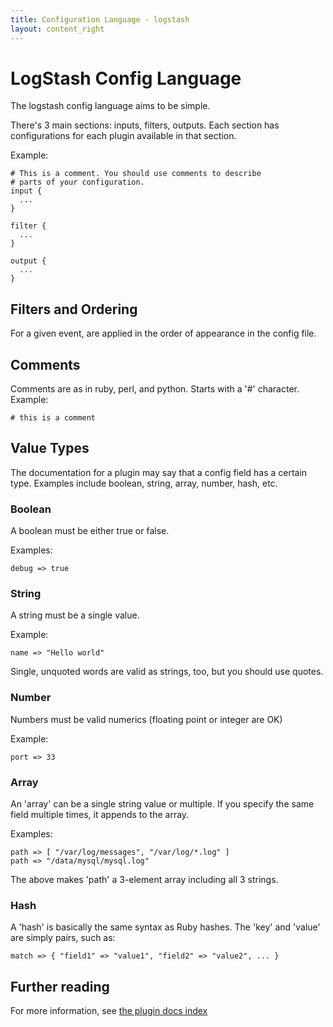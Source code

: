 ```yaml
---
title: Configuration Language - logstash
layout: content_right
---
```

# LogStash Config Language

The logstash config language aims to be simple.

There's 3 main sections: inputs, filters, outputs. Each section has
configurations for each plugin available in that section.

Example:

    # This is a comment. You should use comments to describe
    # parts of your configuration.
    input {
      ...
    }

    filter {
      ...
    }

    output {
      ...
    }

## Filters and Ordering

For a given event, are applied in the order of appearance in the config file.

## Comments

Comments are as in ruby, perl, and python. Starts with a '#' character. Example:

    # this is a comment

## Value Types

The documentation for a plugin may say that a config field has a certain type.
Examples include boolean, string, array, number, hash, etc.

### <a name="boolean"></a>Boolean

A boolean must be either true or false.

Examples:

    debug => true

### <a name="string"></a>String

A string must be a single value.

Example:

    name => "Hello world"

Single, unquoted words are valid as strings, too, but you should use quotes.

### <a name="number"></a>Number

Numbers must be valid numerics (floating point or integer are OK)

Example:

    port => 33

### <a name="array"></a>Array

An 'array' can be a single string value or multiple. If you specify the same
field multiple times, it appends to the array.

Examples:

    path => [ "/var/log/messages", "/var/log/*.log" ]
    path => "/data/mysql/mysql.log"

The above makes 'path' a 3-element array including all 3 strings.

### <a name="hash"></a>Hash

A 'hash' is basically the same syntax as Ruby hashes. 
The 'key' and 'value' are simply pairs, such as:

    match => { "field1" => "value1", "field2" => "value2", ... }

## Further reading

For more information, see [the plugin docs index](index)
